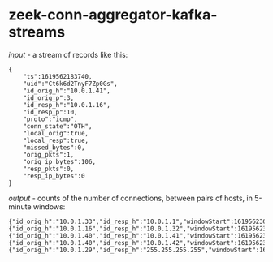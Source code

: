 # zeek-conn-aggregator-kafka-streams

*_input_* - a stream of records like this:
 
    {
        "ts":1619562183740,
        "uid":"Ct6k6d2TnyF7Zp0Gs",
        "id_orig_h":"10.0.1.41",
        "id_orig_p":3,
        "id_resp_h":"10.0.1.16",
        "id_resp_p":10,
        "proto":"icmp",
        "conn_state":"OTH",
        "local_orig":true,
        "local_resp":true,
        "missed_bytes":0,
        "orig_pkts":1,
        "orig_ip_bytes":106,
        "resp_pkts":0,
        "resp_ip_bytes":0
    }


*_output_* - counts of the number of connections, between pairs of hosts, in 5-minute windows:

    {"id_orig_h":"10.0.1.33","id_resp_h":"10.0.1.1","windowStart":1619562300000,"windowEnd":1619562600000,"connection_count":6}
    {"id_orig_h":"10.0.1.16","id_resp_h":"10.0.1.32","windowStart":1619562300000,"windowEnd":1619562600000,"connection_count":1}
    {"id_orig_h":"10.0.1.40","id_resp_h":"10.0.1.41","windowStart":1619562300000,"windowEnd":1619562600000,"connection_count":25}
    {"id_orig_h":"10.0.1.40","id_resp_h":"10.0.1.42","windowStart":1619562300000,"windowEnd":1619562600000,"connection_count":27}
    {"id_orig_h":"10.0.1.29","id_resp_h":"255.255.255.255","windowStart":1619562300000,"windowEnd":1619562600000,"connection_count":1}


